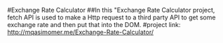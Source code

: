 #Exchange Rate Calculator
##In this "Exchange Rate Calculator project, fetch API is used to make a Http request to a third party API to get some exchange rate and then put that into the DOM.
#project link:
http://mqasimomer.me/Exchange-Rate-Calculator/